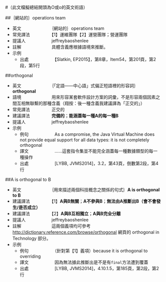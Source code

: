 #（此文檔擬總結開頭為O或o的英文術語）

##｛網站的｝operations team
* 英文　　　　　　　｛網站的｝operations team
* 常見譯法　　　　　【1】運維團隊【2】運營團隊；營運團隊
* 提議人　　　　　　jeffreybaoshenlee
* 註解　　　　　　　具體含義應根據語境來推斷。
* 示例
  * 出處　　　　　　【Slatkin, EP2015】，第8章，Item54，第201頁，第2段，第5行

##orthogonal

* 英文　　　　　　　｛「定語——中心語」式偏正短語裡的形容詞｝**orthogonal**
* 語境　　　　　　　用來形容某套軟件設計方案的詞彙，不是形容兩個因素之間互相無聯繫的那種含義（翔按：後一種含義我建議譯為「正交的」）
* 常見譯法　　　　　正交的
* 建議譯法　　　　　**完備的**；**能涵蓋每一種A的每一種B**
* 提議人　　　　　　jeffreybaoshenlee
* 示例
  * 例句　　　　　　As a compromise, the Java Virtual Machine does not provide equal support for all data types: it is not completely orthogonal
  * 譯文　　　　　　……這套指令集並不能完全涵蓋每一種數據類型的每一種操作
  * 出處　　　　　　[LYBB, JVMS2014]，3.2，第43頁，倒數第2段，第4行

##A is orthogonal to B
* 英文　　　　　　　｛用來描述兩個科技概念之關係的句式｝**A is orthogonal to B**
* 建議譯法　　　　　【1】**A與B無關**；**A不參與B**；**無法由A推斷出B（會不會發生/是否成立）**
* 建議譯法　　　　　【2】**A與B互相獨立**；**A與B完全分離**
* 提議人　　　　　　jeffreybaoshenlee
* 註解　　　　　　　這兩個義項均可參考 http://dictionary.reference.com/browse/orthogonal 網頁的 orthogonal in Technology 部分。
* 示例
  * 例句　　　　　　（針對第【1】義項）because it is orthogonal to overriding
  * 譯文　　　　　　因為無法據此推斷出是不是有```final```方法遭到覆蓋
  * 出處　　　　　　[LYBB, JVMS2014]，4.10.1.5，第185頁，第2段，第2行
